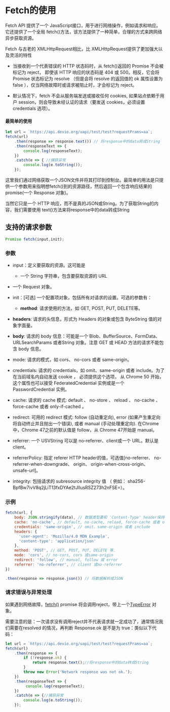 # Fetch的使用

Fetch API 提供了一个 JavaScript接口，用于进行网络操作，例如请求和响应。它还提供了一个全局 fetch()方法，该方法提供了一种简单，合理的方式来跨网络异步获取资源。

Fetch 与古老的 XMLHttpRequest相比，比 XMLHttpRequest提供了更加强大以及灵活的特性

- 当接收到一个代表错误的 HTTP 状态码时，从 fetch()返回的 Promise 不会被标记为 reject， 即使该 HTTP 响应的状态码是 404 或 500。相反，它会将 Promise 状态标记为 resolve （但是会将 resolve 的返回值的 ok 属性设置为 false ），仅当网络故障时或请求被阻止时，才会标记为 reject。

- 默认情况下，fetch 不会从服务端发送或接收任何 cookies, 如果站点依赖于用户 session，则会导致未经认证的请求（要发送 cookies，必须设置 credentials 选项）。

#### 最简单的使用

```JavaScript
let url = `https://api.devio.org/uapi/test/test?requestPrams=aa`;
fetch(url)
    .then(response => response.text()) // 将response中的data转成String
    .then(responseText => {
        console.log(responseText);
    })
    .catch(e => { //捕获异常
        console.log(e.toString());
    });
```

这里我们通过网络获取一个JSON文件并将其打印到控制台。最简单的用法是只提供一个参数用来指明想fetch()到的资源路径，然后返回一个包含响应结果的promise(一个 Response 对象)。

当然它只是一个 HTTP 响应，而不是真的JSON或String。为了获取String的内容，我们需要使用 text()方法来将response中的data转成String

## 支持的请求参数

```JavaScript
Promise fetch(input,init);
```

### 参数

- input：定义要获取的资源。这可能是
  - 一个 String 字符串，包含要获取资源的 URL

- 一个 Request 对象。

- init：[可选] 一个配置项对象，包括所有对请求的设置。可选的参数有：
  - **method**: 请求使用的方法，如 GET, POST, PUT, DELETE等。

- **headers**: 请求的头信息，形式为 Headers 的对象或包含 ByteString 值的对象字面量。

- **body**: 请求的 body 信息：可能是一个 Blob、BufferSource、FormData、URLSearchParams 或者String 对象。注意 GET 或 HEAD 方法的请求不能包含 body 信息。

- mode: 请求的模式，如 cors、 no-cors 或者 same-origin。

- credentials: 请求的 credentials，如 omit、same-origin 或者 include。为了在当前域名内自动发送 cookie ， 必须提供这个选项， 从 Chrome 50 开始， 这个属性也可以接受 FederatedCredential 实例或是一个 PasswordCredential 实例。

- cache: 请求的 cache 模式: default 、 no-store 、 reload 、 no-cache 、 force-cache 或者 only-if-cached 。

- redirect: 可用的 redirect 模式: follow (自动重定向), error (如果产生重定向将自动终止并且抛出一个错误), 或者 manual (手动处理重定向). 在Chrome中，Chrome 47之前的默认值是 follow，从 Chrome 47开始是 manual。

- referrer: 一个 USVString 可以是 no-referrer、client或一个 URL。默认是 client。

- referrerPolicy: 指定 referer HTTP header的值，可选值[no-referrer、 no-referrer-when-downgrade、 origin、 origin-when-cross-origin、 unsafe-url]。

- integrity: 包括请求的 subresource integrity 值 （ 例如： sha256-BpfBw7ivV8q2jLiT13fxDYAe2tJllusRSZ273h2nFSE=）。

### 示例

```JavaScript
fetch(url, {
    body: JSON.stringify(data), // 数据类型要和 'Content-Type' header保持一致
    cache: 'no-cache', // default, no-cache, reload, force-cache 或者 only-if-cached
    credentials: 'same-origin', // omit、same-origin 或者 include
    headers: {
      'user-agent': 'Mozilla/4.0 MDN Example',
      'content-type': 'application/json'
    },
    method: 'POST', // GET, POST, PUT, DELETE 等.
    mode: 'cors', // no-cors, cors 或same-origin
    redirect: 'follow', // manual, follow 或 error
    referrer: 'no-referrer', // client 或no-referrer
})

.then(response => response.json()) // 将数据解析成JSON
```

### 请求错误与异常处理

如果遇到网络故障，[fetch()](https://developer.mozilla.org/zh-CN/docs/Web/API/GlobalFetch/fetch) promise 将会调用reject，带上一个[TypeError](https://developer.mozilla.org/zh-CN/docs/Web/JavaScript/Reference/Global_Objects/TypeError) 对象。

需要注意的是：一次请求没有调用reject并不代表请求就一定成功了，通常情况我们需要在resolved 的情况，再判断 Response.ok 是不是为 true：类似以下代码：

```JavaScript
let url = `https://api.devio.org/uapi/test/test?requestPrams=aa`;
fetch(url)
    .then(response => {
        if (!response.ok) {
            return response.text();//将response中的data转成String
        }
        throw new Error('Network response was not ok.');
    })
    .then(responseText => {
         console.log(responseText);
    })
    .catch(e => {//捕获异常
        console.log(e.toString());
    });
```